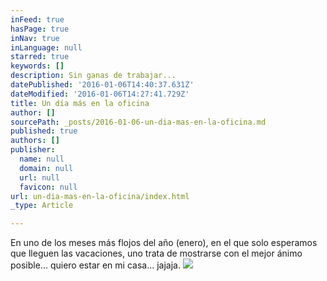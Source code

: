```yaml
---
inFeed: true
hasPage: true
inNav: true
inLanguage: null
starred: true
keywords: []
description: Sin ganas de trabajar...
datePublished: '2016-01-06T14:40:37.631Z'
dateModified: '2016-01-06T14:27:41.729Z'
title: Un día más en la oficina
author: []
sourcePath: _posts/2016-01-06-un-dia-mas-en-la-oficina.md
published: true
authors: []
publisher:
  name: null
  domain: null
  url: null
  favicon: null
url: un-dia-mas-en-la-oficina/index.html
_type: Article

---
```

En uno de los meses más flojos del año (enero), en el que solo esperamos que lleguen las vacaciones, uno trata de mostrarse con el mejor ánimo posible... quiero estar en mi casa... jajaja.
![](https://the-grid-user-content.s3-us-west-2.amazonaws.com/4cf70234-f0a3-4ff5-a467-48587f6a5570.jpg)